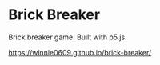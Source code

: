 # Brick Breaker

Brick breaker game. Built with p5.js.

https://winnie0609.github.io/brick-breaker/
